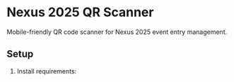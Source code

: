 # Nexus 2025 QR Scanner

Mobile-friendly QR code scanner for Nexus 2025 event entry management.

## Setup

1. Install requirements:
